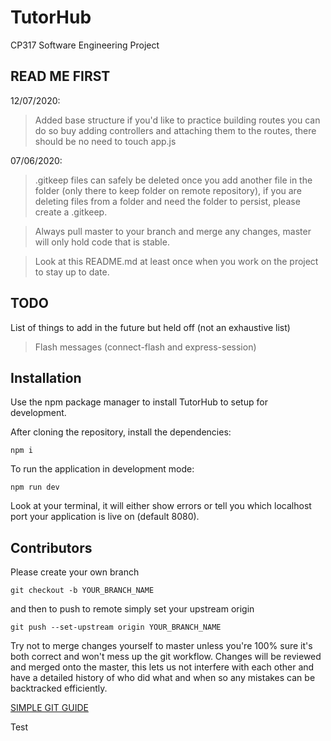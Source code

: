 # TutorHub

CP317 Software Engineering Project

## READ ME FIRST

12/07/2020:

> Added base structure if you'd like to practice building routes you can do so buy adding controllers and attaching them to the routes, there should be no need to touch app.js

07/06/2020:

> .gitkeep files can safely be deleted once you add another file in the folder (only there to keep folder on remote repository), if you are deleting files from a folder and need the folder to persist, please create a .gitkeep.

> Always pull master to your branch and merge any changes, master will only hold code that is stable.

> Look at this README.md at least once when you work on the project to stay up to date.

## TODO

List of things to add in the future but held off (not an exhaustive list)

> Flash messages (connect-flash and express-session)

## Installation

Use the npm package manager to install TutorHub to setup for development.

After cloning the repository, install the dependencies:

```
npm i
```

To run the application in development mode:

```
npm run dev
```

Look at your terminal, it will either show errors or tell you which localhost port your application is live on (default 8080).

## Contributors

Please create your own branch

```
git checkout -b YOUR_BRANCH_NAME
```

and then to push to remote simply set your upstream origin

```
git push --set-upstream origin YOUR_BRANCH_NAME
```

Try not to merge changes yourself to master unless you're 100% sure it's both correct and won't mess up the git workflow. Changes will be reviewed and merged onto the master, this lets us not interfere with each other and have a detailed history of who did what and when so any mistakes can be backtracked efficiently.

[SIMPLE GIT GUIDE](https://rogerdudler.github.io/git-guide/)

Test

